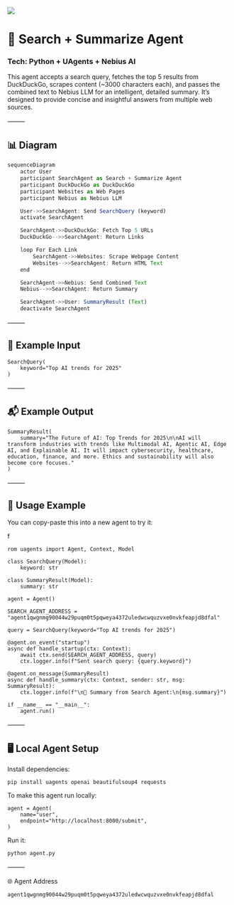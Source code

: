 ![](https://img.shields.io/badge/innovationlab-3D8BD3)

# 🔎 Search + Summarize Agent

### Tech: Python + UAgents + Nebius AI

This agent accepts a search query, fetches the top 5 results from DuckDuckGo, scrapes content (~3000 characters each), and passes the combined text to Nebius LLM for an intelligent, detailed summary. It’s designed to provide concise and insightful answers from multiple web sources.

⸻

## 📊 Diagram

```js
sequenceDiagram
    actor User
    participant SearchAgent as Search + Summarize Agent
    participant DuckDuckGo as DuckDuckGo
    participant Websites as Web Pages
    participant Nebius as Nebius LLM

    User->>SearchAgent: Send SearchQuery (keyword)
    activate SearchAgent

    SearchAgent->>DuckDuckGo: Fetch Top 5 URLs
    DuckDuckGo-->>SearchAgent: Return Links

    loop For Each Link
        SearchAgent->>Websites: Scrape Webpage Content
        Websites-->>SearchAgent: Return HTML Text
    end

    SearchAgent->>Nebius: Send Combined Text
    Nebius-->>SearchAgent: Return Summary

    SearchAgent->>User: SummaryResult (Text)
    deactivate SearchAgent
```


⸻

## 🧪 Example Input


```
SearchQuery(
    keyword="Top AI trends for 2025"
)
```



⸻

## 📬 Example Output

```
SummaryResult(
    summary="The Future of AI: Top Trends for 2025\n\nAI will transform industries with trends like Multimodal AI, Agentic AI, Edge AI, and Explainable AI. It will impact cybersecurity, healthcare, education, finance, and more. Ethics and sustainability will also become core focuses."
)

```


⸻

## 🧪 Usage Example

You can copy-paste this into a new agent to try it:

f
```
rom uagents import Agent, Context, Model

class SearchQuery(Model):
    keyword: str

class SummaryResult(Model):
    summary: str

agent = Agent()

SEARCH_AGENT_ADDRESS = "agent1qwgnmg90044w29puqm0t5pqweya4372uledwcwquzvxe0nvkfeapjd8dfal"

query = SearchQuery(keyword="Top AI trends for 2025")

@agent.on_event("startup")
async def handle_startup(ctx: Context):
    await ctx.send(SEARCH_AGENT_ADDRESS, query)
    ctx.logger.info(f"Sent search query: {query.keyword}")

@agent.on_message(SummaryResult)
async def handle_summary(ctx: Context, sender: str, msg: SummaryResult):
    ctx.logger.info(f"\n🧠 Summary from Search Agent:\n{msg.summary}")

if __name__ == "__main__":
    agent.run()
```


⸻

## 🖥️ Local Agent Setup

Install dependencies:

`pip install uagents openai beautifulsoup4 requests`

To make this agent run locally:

```
agent = Agent(
    name="user",
    endpoint="http://localhost:8000/submit",
)
```

Run it:

```
python agent.py

```


⸻

🌐 Agent Address

`agent1qwgnmg90044w29puqm0t5pqweya4372uledwcwquzvxe0nvkfeapjd8dfal`